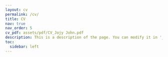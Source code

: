 ```yaml
---
layout: cv
permalink: /cv/
title: CV
nav: true
nav_order: 5
cv_pdf: assets/pdf/CV_Jojy John.pdf
description: This is a description of the page. You can modify it in '_pages/cv.md'. You can also change or remove the top pdf download button.
toc:
  sidebar: left
---
```

